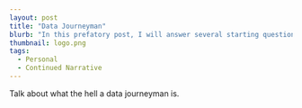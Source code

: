 ```yaml
---
layout: post
title: "Data Journeyman"
blurb: "In this prefatory post, I will answer several starting questions. Who am I? What will this blog cover? What is a Data Journeyman, anyway?"
thumbnail: logo.png
tags: 
  - Personal
  - Continued Narrative 
---
```


Talk about what the hell a data journeyman is.